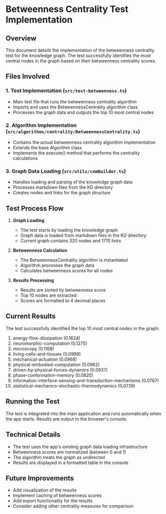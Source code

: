 # Betweenness Centrality Test Implementation

## Overview
This document details the implementation of the betweenness centrality test for the knowledge graph. The test successfully identifies the most central nodes in the graph based on their betweenness centrality scores.

## Files Involved

### 1. Test Implementation (`src/test-betweenness.ts`)
- Main test file that runs the betweenness centrality algorithm
- Imports and uses the BetweennessCentrality algorithm class
- Processes the graph data and outputs the top 10 most central nodes

### 2. Algorithm Implementation (`src/algorithms/centrality/BetweennessCentrality.ts`)
- Contains the actual betweenness centrality algorithm implementation
- Extends the base Algorithm class
- Implements the execute() method that performs the centrality calculations

### 3. Graph Data Loading (`src/utils/cnmBuilder.ts`)
- Handles loading and parsing of the knowledge graph data
- Processes markdown files from the KG directory
- Creates nodes and links for the graph structure

## Test Process Flow

1. **Graph Loading**
   - The test starts by loading the knowledge graph
   - Graph data is loaded from markdown files in the KG directory
   - Current graph contains 320 nodes and 1710 links

2. **Betweenness Calculation**
   - The BetweennessCentrality algorithm is instantiated
   - Algorithm processes the graph data
   - Calculates betweenness scores for all nodes

3. **Results Processing**
   - Results are sorted by betweenness score
   - Top 10 nodes are extracted
   - Scores are formatted to 4 decimal places

## Current Results

The test successfully identified the top 10 most central nodes in the graph:

1. energy-flow-dissipation (0.1624)
2. neuromorphic-computation (0.1275)
3. microscopy (0.1168)
4. living-cells-and-tissues (0.0999)
5. mechanical-actuation (0.0968)
6. physical-embodied-computation (0.0962)
7. driven-by-physical-forces-dynamics (0.0937)
8. phase-conformation-memory (0.0820)
9. information-interface-sensing-and-transduction-mechanisms (0.0767)
10. statistical-mechanics-stochastic-thermodynamics (0.0739)

## Running the Test

The test is integrated into the main application and runs automatically when the app starts. Results are output to the browser's console.

## Technical Details

- The test uses the app's existing graph data loading infrastructure
- Betweenness scores are normalized (between 0 and 1)
- The algorithm treats the graph as undirected
- Results are displayed in a formatted table in the console

## Future Improvements

- Add visualization of the results
- Implement caching of betweenness scores
- Add export functionality for the results
- Consider adding other centrality measures for comparison
